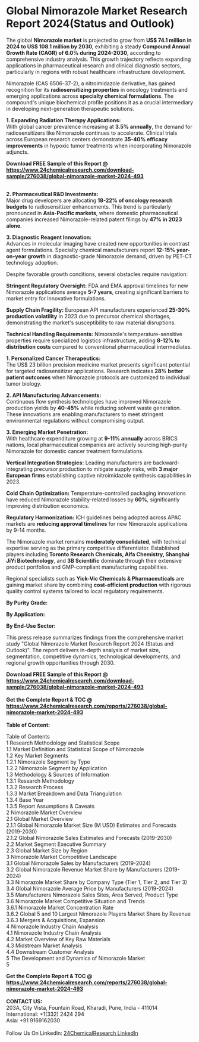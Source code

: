 <h1>Global Nimorazole Market Research Report 2024(Status and Outlook)</h1><p>The global <strong>Nimorazole market</strong> is projected to grow from <strong>US$ 74.1 million in 2024 to US$ 108.1 million by 2030</strong>, exhibiting a steady <strong>Compound Annual Growth Rate (CAGR) of 6.0% during 2024-2030</strong>, according to comprehensive industry analysis. This growth trajectory reflects expanding applications in pharmaceutical research and clinical diagnostic sectors, particularly in regions with robust healthcare infrastructure development.</p><p>Nimorazole (CAS 6506-37-2), a nitroimidazole derivative, has gained recognition for its <strong>radiosensitizing properties</strong> in oncology treatments and emerging applications across <strong>specialty chemical formulations</strong>. The compound's unique biochemical profile positions it as a crucial intermediary in developing next-generation therapeutic solutions.</p><p><strong>1. Expanding Radiation Therapy Applications:</strong><br>
With global cancer prevalence increasing at <strong>3.5% annually</strong>, the demand for radiosensitizers like Nimorazole continues to accelerate. Clinical trials across European research centers demonstrate <strong>35-40% efficacy improvements</strong> in hypoxic tumor treatments when incorporating Nimorazole adjuncts.</p><div><b>Download FREE Sample of this Report @ 
            <a href="https://www.24chemicalresearch.com/download-sample/276038/global-nimorazole-market-2024-493">
            https://www.24chemicalresearch.com/download-sample/276038/global-nimorazole-market-2024-493</a></b></div><br><p><strong>2. Pharmaceutical R&amp;D Investments:</strong><br>
Major drug developers are allocating <strong>18-22% of oncology research budgets</strong> to radiosensitizer enhancements. This trend is particularly pronounced in <strong>Asia-Pacific markets</strong>, where domestic pharmaceutical companies increased Nimorazole-related patent filings by <strong>47% in 2023 alone</strong>.</p><p><strong>3. Diagnostic Reagent Innovation:</strong><br>
Advances in molecular imaging have created new opportunities in contrast agent formulations. Specialty chemical manufacturers report <strong>12-15% year-on-year growth</strong> in diagnostic-grade Nimorazole demand, driven by PET-CT technology adoption.</p><p>Despite favorable growth conditions, several obstacles require navigation:</p><p><strong>Stringent Regulatory Oversight:</strong> FDA and EMA approval timelines for new Nimorazole applications average <strong>5-7 years</strong>, creating significant barriers to market entry for innovative formulations.</p><p><strong>Supply Chain Fragility:</strong> European API manufacturers experienced <strong>25-30% production volatility</strong> in 2023 due to precursor chemical shortages, demonstrating the market's susceptibility to raw material disruptions.</p><p><strong>Technical Handling Requirements:</strong> Nimorazole's temperature-sensitive properties require specialized logistics infrastructure, adding <strong>8-12% to distribution costs</strong> compared to conventional pharmaceutical intermediates.</p><p><strong>1. Personalized Cancer Therapeutics:</strong><br>
The US$ 23 billion precision medicine market presents significant potential for targeted radiosensitizer applications. Research indicates <strong>28% better patient outcomes</strong> when Nimorazole protocols are customized to individual tumor biology.</p><p><strong>2. API Manufacturing Advancements:</strong><br>
Continuous flow synthesis technologies have improved Nimorazole production yields by <strong>40-45%</strong> while reducing solvent waste generation. These innovations are enabling manufacturers to meet stringent environmental regulations without compromising output.</p><p><strong>3. Emerging Market Penetration:</strong><br>
With healthcare expenditure growing at <strong>9-11% annually</strong> across BRICS nations, local pharmaceutical companies are actively sourcing high-purity Nimorazole for domestic cancer treatment formulations.</p><p><strong>Vertical Integration Strategies:</strong> Leading manufacturers are backward-integrating precursor production to mitigate supply risks, with <strong>3 major European firms</strong> establishing captive nitroimidazole synthesis capabilities in 2023.</p><p><strong>Cold Chain Optimization:</strong> Temperature-controlled packaging innovations have reduced Nimorazole stability-related losses by <strong>60%</strong>, significantly improving distribution economics.</p><p><strong>Regulatory Harmonization:</strong> ICH guidelines being adopted across APAC markets are <strong>reducing approval timelines</strong> for new Nimorazole applications by 9-14 months.</p><p>The Nimorazole market remains <strong>moderately consolidated</strong>, with technical expertise serving as the primary competitive differentiator. Established players including <strong>Toronto Research Chemicals, Alfa Chemistry, Shanghai JiYi Biotechnology</strong>, and <strong>3B Scientific</strong> dominate through their extensive product portfolios and GMP-compliant manufacturing capabilities.</p><p>Regional specialists such as <strong>Yick-Vic Chemicals &amp; Pharmaceuticals</strong> are gaining market share by combining <strong>cost-efficient production</strong> with rigorous quality control systems tailored to local regulatory requirements.</p><p><strong>By Purity Grade:</strong></p><p><strong>By Application:</strong></p><p><strong>By End-Use Sector:</strong></p><p>This press release summarizes findings from the comprehensive market study "Global Nimorazole Market Research Report 2024 (Status and Outlook)". The report delivers in-depth analysis of market size, segmentation, competitive dynamics, technological developments, and regional growth opportunities through 2030.</p><div><b>Download FREE Sample of this Report @ 
            <a href="https://www.24chemicalresearch.com/download-sample/276038/global-nimorazole-market-2024-493">
            https://www.24chemicalresearch.com/download-sample/276038/global-nimorazole-market-2024-493</a></b></div><br><div><b>Get the Complete Report & TOC @ 
            <a href="https://www.24chemicalresearch.com/reports/276038/global-nimorazole-market-2024-493">
            https://www.24chemicalresearch.com/reports/276038/global-nimorazole-market-2024-493</a></b></div><br>
            <b>Table of Content:</b><p>Table of Contents<br />
1 Research Methodology and Statistical Scope<br />
1.1 Market Definition and Statistical Scope of Nimorazole<br />
1.2 Key Market Segments<br />
1.2.1 Nimorazole Segment by Type<br />
1.2.2 Nimorazole Segment by Application<br />
1.3 Methodology & Sources of Information<br />
1.3.1 Research Methodology<br />
1.3.2 Research Process<br />
1.3.3 Market Breakdown and Data Triangulation<br />
1.3.4 Base Year<br />
1.3.5 Report Assumptions & Caveats<br />
2 Nimorazole Market Overview<br />
2.1 Global Market Overview<br />
2.1.1 Global Nimorazole Market Size (M USD) Estimates and Forecasts (2019-2030)<br />
2.1.2 Global Nimorazole Sales Estimates and Forecasts (2019-2030)<br />
2.2 Market Segment Executive Summary<br />
2.3 Global Market Size by Region<br />
3 Nimorazole Market Competitive Landscape<br />
3.1 Global Nimorazole Sales by Manufacturers (2019-2024)<br />
3.2 Global Nimorazole Revenue Market Share by Manufacturers (2019-2024)<br />
3.3 Nimorazole Market Share by Company Type (Tier 1, Tier 2, and Tier 3)<br />
3.4 Global Nimorazole Average Price by Manufacturers (2019-2024)<br />
3.5 Manufacturers Nimorazole Sales Sites, Area Served, Product Type<br />
3.6 Nimorazole Market Competitive Situation and Trends<br />
3.6.1 Nimorazole Market Concentration Rate<br />
3.6.2 Global 5 and 10 Largest Nimorazole Players Market Share by Revenue<br />
3.6.3 Mergers & Acquisitions, Expansion<br />
4 Nimorazole Industry Chain Analysis<br />
4.1 Nimorazole Industry Chain Analysis<br />
4.2 Market Overview of Key Raw Materials<br />
4.3 Midstream Market Analysis<br />
4.4 Downstream Customer Analysis<br />
5 The Development and Dynamics of Nimorazole Market <br />
5</p><div><b>Get the Complete Report & TOC @ 
            <a href="https://www.24chemicalresearch.com/reports/276038/global-nimorazole-market-2024-493">
            https://www.24chemicalresearch.com/reports/276038/global-nimorazole-market-2024-493</a></b></div><br><b>CONTACT US:</b><br>
            203A, City Vista, Fountain Road, Kharadi, Pune, India - 411014<br>
            International: +1(332) 2424 294<br>
            Asia: +91 9169162030 <br><br>
            Follow Us On LinkedIn: <a href="https://www.linkedin.com/company/24chemicalresearch/">24ChemicalResearch LinkedIn</a>